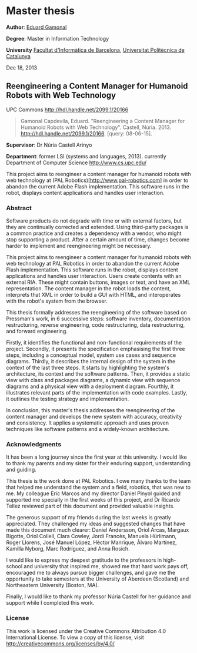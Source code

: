 Master thesis
========

**Author**: [Eduard Gamonal](https://www.linkedin.com/in/egamonal)

**Degree**: Master in Information Technology

**University** [Facultat d'Informàtica de Barcelona](http://www.fib.upc.edu), [Universitat Politècnica de Catalunya](http://www.upc.edu)

Dec 18, 2013

## Reengineering a Content Manager for Humanoid Robots with Web Technology

UPC Commons http://hdl.handle.net/2099.1/20166

> Gamonal Capdevila, Eduard. "Reengineering a Content Manager for Humanoid Robots with Web Technology". Castell, Núria. 2013. <http://hdl.handle.net/2099.1/20166>. [query: 08-06-15].

**Supervisor**: Dr Núria Castell Arinyo

**Department**: former LSI (systems and languages, 2013). currently Department of Computer Science http://www.cs.upc.edu/ 

This project aims to reengineer a content manager for humanoid robots with web technology at (PAL Robotics)[http://www.pal-robotics.com] in order to abandon the current Adobe Flash implementation. This software runs in the robot, displays content applications and handles user interaction.

### Abstract

Software products do not degrade with time or with external factors, but they are continually corrected and extended.
Using third-party packages is a common practice and creates a dependency with a vendor, who might stop supporting a product.
After a certain amount of time, changes become harder to implement and reengineering might be necessary.


This project aims to reengineer a content manager for humanoid robots with web technology at PAL Robotics in order to abandon the current Adobe Flash implementation.
This software runs in the robot, displays content applications and handles user interaction.
Users create contents with an external RIA. 
These might contain buttons, images or text, and have an XML representation.
The content manager in the robot loads the content, interprets that XML in order to build a GUI with HTML, and interoperates with the robot's system from the browser.

This thesis formally addresses the reengineering of the software based on Pressman's work, in 6 successive steps: software inventory, documentation restructuring, reverse engineering, code restructuring, data restructuring, and forward engineering.

Firstly, it identifies the functional and non-functional requirements of the project.
Secondly, it presents the specification emphasising the first three steps, including a conceptual model, system use cases and sequence diagrams.
Thirdly, it describes the internal design of the system in the context of the last three steps.
It starts by highlighting the system's architecture, its context and the software patterns.
Then, it provides a static view with class and packages diagrams, a dynamic view with sequence diagrams and a physical view with a deployment diagram.
Fourthly, it illustrates relevant parts of the implementation with code examples.
Lastly, it outlines the testing strategy and implementation.

In conclusion, this master's thesis addresses the reengineering of the content manager and develops the new system with accuracy, creativity and consistency. 
It applies a systematic approach and uses proven techniques like software patterns and a widely-known architecture.

### Acknowledgments

It has been a long journey since the first year at this university.
I would like to thank my parents and my sister for their enduring support, understanding and guiding.

This thesis is the work done at PAL Robotics.
I owe many thanks to the team that helped me understand the system and a field, robotics, that was new to me.
My colleague Eric Marcos and my director Daniel Pinyol guided and supported me specially in the first weeks of this project, and Dr Ricardo Tellez reviewed part of this document and provided valuable insights.

The generous support of my friends during the last weeks is greatly appreciated.
They challenged my ideas and suggested changes that have made this document much clearer:
Daniel Andersson, Oriol Arcas, Margaux Bigotte,  Oriol Collell, Clara Cowley, Jordi Francès, Manuela Hürlimann, Roger Llorens, José Manuel López, Hèctor Manrique, Àlvaro Martínez, Kamilla Nyborg, Marc Rodríguez, and Anna Rosich.

I would like to express my deepest gratitude to the professors in high-school and university that inspired me, showed me that hard work pays off, encouraged me to always pursue bigger challenges, and gave me the opportunity to take semesters at the University of Aberdeen (Scotland) and Northeastern University (Boston, MA).

Finally, I would like to thank my professor Núria Castell for her guidance and support while I completed this work.

### License
This work is licensed under the Creative Commons Attribution 4.0 International License. To view a copy of this license, visit http://creativecommons.org/licenses/by/4.0/
